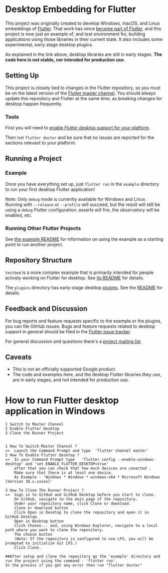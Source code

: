 # Desktop Embedding for Flutter

This project was originally created to develop Windows, macOS, and Linux
embeddings of [Flutter](https://github.com/flutter/flutter). That work has
since [become part of
Flutter](https://github.com/flutter/flutter/wiki/Desktop-shells), and this
project is now just an example of, and test environment for, building
applications using those libraries in their current state. It also
includes some experimental, early stage desktop plugins.

As explained in the link above, desktop libraries are still in early stages.
**The code here is not stable, nor intended for production use.**

## Setting Up

This project is closely tied to changes in the Flutter repository, so
you must be on the latest version of the [Flutter master
channel](https://github.com/flutter/flutter/wiki/Flutter-build-release-channels#how-to-change-channels).
You should always update this repository and Flutter at the same time,
as breaking changes for desktop happen frequently.

### Tools

First you will need to [enable Flutter desktop support for your
platform](https://github.com/flutter/flutter/wiki/Desktop-shells#tooling).

Then run `flutter doctor` and be sure that no issues are reported for the
sections relevant to your platform.

## Running a Project

### Example

Once you have everything set up, just `flutter run` in the `example` directory
to run your first desktop Flutter application!

Note: Only `debug` mode is currently available for Windows and Linux. Running with
`--release` or `--profile` will succeed, but the result will still be using a
`debug` Flutter configuration: asserts will fire, the observatory will be enabled,
etc.

### Running Other Flutter Projects

See [the example README](example/README.md) for information on using the
example as a starting point to run another project.

## Repository Structure

`testbed` is a more complex example that is primarily intended for people
actively working on Flutter for desktop. See [its README](testbed/README.md)
for details.

The `plugins` directory has early-stage desktop
[plugins](https://flutter.dev/docs/development/packages-and-plugins/developing-packages).
See the [README](plugins/README.md) for details.

## Feedback and Discussion

For bug reports and feature requests specific to the example or the plugins,
you can file GitHub issues. Bugs and feature requests related to desktop support
in general should be filed in the
[Flutter issue tracker](https://github.com/flutter/flutter/issues).

For general discussion and questions there's a [project mailing
list](https://groups.google.com/forum/#!forum/flutter-desktop-embedding-dev).

## Caveats

* This is not an officially supported Google product.
* The code and examples here, and the desktop Flutter libraries they use, are
  in early stages, and not intended for production use.

# How to run Flutter desktop application in Windows

    1 Switch to Master Channel
    2 Enable Flutter Desktop
    3 Clone the Runner Project
    

    1 How To Switch Master Channel ?
    =>  Launch the Command Prompt and type  'flutter channel master' 
    2 How To Enable Flutter Desktop ?
    =>  In your Command Prompt type   'flutter config --enable-windows-desktop' and 'set ENABLE_FLUTTER_DESKTOP=true'
        after that you can check that how much devices are conected .
        Make sure that there is at least one device.
        As Example - 'Windows * Windows * windows-x64 * Microsoft Windows [Version 10.x.xxxxx]'
        
    3 How To Clone The Runner Project ?
    =>  Sign in to GitHub and GitHub Desktop before you start to clone.
        On GitHub, navigate to the main page of the repository.
        Under your repository name, click Clone or download.
        Clone or download button
        Click Open in Desktop to clone the repository and open it in GitHub Desktop.
        Open in Desktop button
        Click Choose... and, using Windows Explorer, navigate to a local path where you want to clone the repository.
        The choose button
        (Note: If the repository is configured to use LFS, you will be prompted to initialize Git LFS.)
        Click Clone.
    
    ##After setup and clone the repository go the 'example' directory and run the project using the command - 'flutter run'.
    In the process if you got any error then run "flutter doctor"


